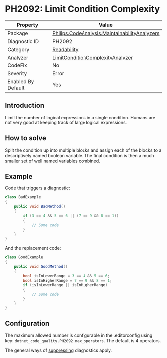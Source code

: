 # PH2092: Limit Condition Complexity

| Property | Value  |
|--|--|
| Package | [Philips.CodeAnalysis.MaintainabilityAnalyzers](https://www.nuget.org/packages/Philips.CodeAnalysis.MaintainabilityAnalyzers) |
| Diagnostic ID | PH2092 |
| Category  | [Readability](../Readability.md) |
| Analyzer | [LimitConditionComplexityAnalyzer](https://github.com/philips-software/roslyn-analyzers/blob/main/Philips.CodeAnalysis.MaintainabilityAnalyzers/Readability/LimitConditionComplexityAnalyzer.cs)
| CodeFix  | No |
| Severity | Error |
| Enabled By Default | Yes |

## Introduction

Limit the number of logical expressions in a single condition. Humans are not very good at keeping track of large logical expressions. 

## How to solve

Split the condition up into multiple blocks and assign each of the blocks to a descriptively named boolean variable. The final condition is then a much smaller set of well named variables combined.

## Example

Code that triggers a diagnostic:
``` cs
class BadExample
{
    public void BadMethod()
    {
        if (3 == 4 && 5 == 6 || (7 == 9 && 8 == 1))
        {
            // Some code
        }
    }
}

```

And the replacement code:
``` cs
class GoodExample
{
    public void GoodMethod()
    {
        bool isInLowerRange = 3 == 4 && 5 == 6;
        bool isInHigherRange = 7 == 9 && 8 == 1;
        if (isInLowerRange || isInHigherRange)
        {
            // Some code
        }
    }
}

```

## Configuration

The maximum allowed number is configurable in the .editorconfig using key: `dotnet_code_quality.PH2092.max_operators`. The default is 4 operators.

The general ways of [suppressing](https://learn.microsoft.com/en-us/dotnet/fundamentals/code-analysis/suppress-warnings) diagnostics apply.
